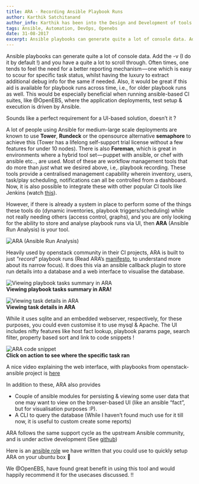 ```yaml
---
title: ARA - Recording Ansible Playbook Runs
author: Karthik Satchitanand
author_info: Karthik has been into the Design and Development of tools for infrastructure as code, software testing performance & benchmarking & chaos engineering.
tags: Ansible, Automation, DevOps, Openebs
date: 31-08-2017
excerpt: Ansible playbooks can generate quite a lot of console data. Add the -v (I do it by default !) and you have a quite a lot to scroll through.
---
```


Ansible playbooks can generate quite a lot of console data. Add the -v (I do it by default !) and you have a quite a lot to scroll through. Often times, one tends to feel the need for a better reporting mechanism — one which is easy to scour for specific task status, whilst having the luxury to extract additional debug info for the same if needed. Also, it would be great if this aid is available for playbook runs across time, i.e., for older playbook runs as well. This would be especially beneficial when running ansible-based CI suites, like @OpenEBS, where the application deployments, test setup & execution is driven by Ansible.

Sounds like a perfect requirement for a UI-based solution, doesn’t it ?

A lot of people using Ansible for medium-large scale deployments are known to use **Tower**, **Rundeck** or the opensource alternative **semaphore** to achieve this (Tower has a lifelong self-support trial license without a few features for under 10 nodes). There is also **Foreman**, which is great in environments where a hybrid tool set — puppet with ansible, or chef with ansible etc.., are used. Most of these are workflow management tools that do more than *just* what we desired above, i.e,. playbook recording. These tools provide a centralised management capability wherein inventory, users, task/play scheduling, notifications can all be controlled from a dashboard. Now, it is also possible to integrate these with other popular CI tools like Jenkins (watch [this](https://www.youtube.com/watch?v=CqjeIiHvy30&amp;feature=youtu.be)).

However, if there is already a system in place to perform some of the things these tools do (dynamic inventories, playbook triggers/scheduling) while not really needing others (access control, graphs), and you are only looking for the ability to store and analyse playbook runs via UI, then **ARA** (Ansible Run Analysis) is your tool.

![ARA (Ansible Run Analysis)](/images/blog/ansible-run-analysis.png)

Heavily used by openstack community in their CI projects, ARA is built to just *"record"* playbook runs (Read ARA’s [manifesto](http://ara.readthedocs.io/en/latest/manifesto.html#manifesto), to understand more about its narrow focus). It does this via an ansible callback plugin to store run details into a database and a web interface to visualise the database.

![Viewing playbook tasks summary in ARA](/images/blog/playbook-tasks-summary-in-ara.png)  
**Viewing playbook tasks summary in ARA!**

![Viewing task details in ARA](/images/blog/viewing-tasks-details-in-ara.png)  
**Viewing task details in ARA**

While it uses sqlite and an embedded webserver, respectively, for these purposes, you could even customise it to use mysql & Apache. The UI includes nifty features like host fact lookup, playbook params page, search filter, property based sort and link to code snippets !

![ARA code snippet](/images/blog/see-specific-task-ran.png)  
**Click on action to see where the specific task ran**

A nice video explaining the web interface, with playbooks from openstack-ansible project is [here](https://www.youtube.com/watch?v=k3i8VPCanGo)

In addition to these, ARA also provides

- Couple of ansible modules for persisting & viewing some user data that one may want to view on the browser-based UI (like an ansible “fact”, but for visualisation purposes :P).
- A CLI to query the database (While I haven’t found much use for it till now, it is useful to custom create some reports)

ARA follows the same support cycle as the upstream Ansible community, and is under active development (See [github](https://github.com/openstack/ara))

Here is an [ansible role](https://github.com/openebs/openebs/tree/master/e2e/ansible/roles/ara) we have written that you could use to quickly setup ARA on your ubuntu box 🙂

We @OpenEBS, have found great benefit in using this tool and would happily recommend it for the usecases discussed. !!
